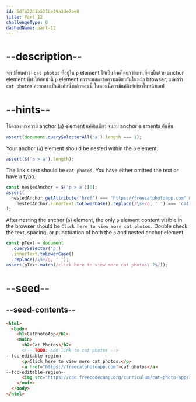 ```yaml
---
id: 5dfa22d1b521be39a3de7be0
title: Part 12
challengeType: 0
dashedName: part-12
---
```


# --description--

จงเปลี่ยนคำว่า `cat photos` ที่อยู่ใน `p` element ให้เป็นลิงค์โดยกว่าแทนที่คำนั้นด้วย anchor element ที่ทำให้ก่หน้านี้
`p` element ควรจะแสดงข้อความเดียวกันในหน้า browser, แต่คำว่า `cat photos` ควรกลางเป็นลิงค์หนึ่งแล้วตอนนี้
ในตอนนี้ควรมีแค่ลิงค์เดียวในหน้าแอป 

# --hints--

โค้ดของคุณควรมี anchor (`a`) element แค่อันเดียว
จนลบ anchor elements อันอื่น

```js
assert(document.querySelectorAll('a').length === 1);
```

Your anchor (`a`) element should be nested within the `p` element.

```js
assert($('p > a').length);
```

The link's text should be `cat photos`. You have either omitted the text or have a typo.

```js
const nestedAnchor = $('p > a')[0];
assert(
  nestedAnchor.getAttribute('href') === 'https://freecatphotoapp.com' &&
    nestedAnchor.innerText.toLowerCase().replace(/\s+/g, ' ') === 'cat photos'
);
```

After nesting the anchor (`a`) element, the only `p` element content visible in the browser should be `Click here to view more cat photos.` Double check the text, spacing, or punctuation of both the `p` and nested anchor element.

```js
const pText = document
  .querySelector('p')
  .innerText.toLowerCase()
  .replace(/\s+/g, ' ');
assert(pText.match(/click here to view more cat photos\.?$/));
```

# --seed--

## --seed-contents--

```html
<html>
  <body>
    <h1>CatPhotoApp</h1>
    <main>
      <h2>Cat Photos</h2>
      <!-- TODO: Add link to cat photos -->
--fcc-editable-region--
      <p>Click here to view more cat photos.</p>
      <a href="https://freecatphotoapp.com">cat photos</a>
--fcc-editable-region--
      <img src="https://cdn.freecodecamp.org/curriculum/cat-photo-app/relaxing-cat.jpg" alt="A cute orange cat lying on its back.">
    </main>
  </body>
</html>
```

